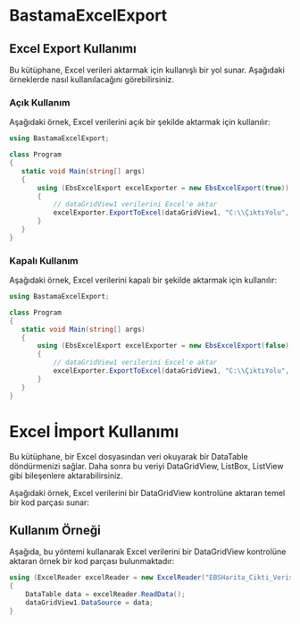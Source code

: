 # BastamaExcelExport

## Excel Export Kullanımı

Bu kütüphane, Excel verileri aktarmak için kullanışlı bir yol sunar. Aşağıdaki örneklerde nasıl kullanılacağını görebilirsiniz.

### Açık Kullanım

Aşağıdaki örnek, Excel verilerini açık bir şekilde aktarmak için kullanılır:

 ```csharp
using BastamaExcelExport;

class Program
{
    static void Main(string[] args)
    {
        using (EbsExcelExport excelExporter = new EbsExcelExport(true))
        {
            // dataGridView1 verilerini Excel'e aktar
            excelExporter.ExportToExcel(dataGridView1, "C:\\ÇıktıYolu", "DosyaAdı", true);
        }
    }
}
```
### Kapalı Kullanım
Aşağıdaki örnek, Excel verilerini kapalı bir şekilde aktarmak için kullanılır:

 ```csharp
using BastamaExcelExport;

class Program
{
    static void Main(string[] args)
    {
        using (EbsExcelExport excelExporter = new EbsExcelExport(false))
        {
            // dataGridView1 verilerini Excel'e aktar
            excelExporter.ExportToExcel(dataGridView1, "C:\\ÇıktıYolu", "DosyaAdı", false);
        }
    }
}
```
# Excel İmport Kullanımı

Bu kütüphane, bir Excel dosyasından veri okuyarak bir DataTable döndürmenizi sağlar. Daha sonra bu veriyi DataGridView, ListBox, ListView gibi bileşenlere aktarabilirsiniz.

Aşağıdaki örnek, Excel verilerini bir DataGridView kontrolüne aktaran temel bir kod parçası sunar:

## Kullanım Örneği

Aşağıda, bu yöntemi kullanarak Excel verilerini bir DataGridView kontrolüne aktaran örnek bir kod parçası bulunmaktadır:

```csharp
using (ExcelReader excelReader = new ExcelReader("EBSHarita_Cikti_Verisi.xlsx"))
{
    DataTable data = excelReader.ReadData();
    dataGridView1.DataSource = data;
}

